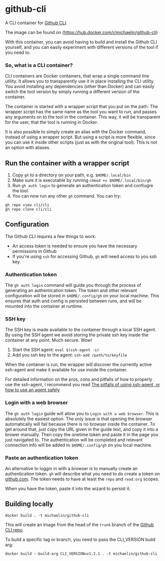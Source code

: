 # github-cli
A CLI container for [Github CLI](https://github.com/cli/cli).

The image can be found on (https://hub.docker.com/r/michaelin/github-cli)

With this container, you can avoid having to build and install the Github CLI yourself, and you can easily experiment with different versions of the tool if you need to.

### So, what is a CLI container?

CLI containers are Docker containers, that wrap a single command line utility. It allows you to transparently use it in place installing the CLI utility. You avoid installing any dependencies (other than Docker) and can easily switch the tool version by
simply running a different version of the container.

The container is started with a wrapper script that you put on the path. The wrapper script has the same name as the tool you want
to run, and passes any arguments on to the tool in the container. This way, it will be transparent for the user, that the tool
is running in Docker.

It is also possible to simply create an alias with the Docker command, instead of using a wrapper script. But using a script is more flexible, since you can use it inside other scripts (just as with the original tool). This is not an option with aliases. 

## Run the container with a wrapper script

1. Copy `gh` to a directory on your path, e.g. `$HOME/.local/bin`
1. Make sure it is executable by running `chmod +x $HOME/.local/bin/gh`
1. Run `gh auth login` to generate an authentication token and confiugre the tool.
1. You can now run any other `gh` command. You can try:
```
gh repo view cli/cli
gh repo clone cli/cli
```

## Configuration

The Github CLI requres a few things to work:
- An access token is needed to ensure you have the necessary permissions in Github
- If you're using `ssh` for accessing Github, `gh` will need access to you ssh key.

### Authentication token
The `gh auth login` command will guide you through the process of generating an authentication token. 
The token and other relevant configuration will be stored in `$HOME/.config/gh` on your local machine.
This ensures that auth and config is persisted between runs, and will be mounted into the container at runtime. 

### SSH key
The SSH key is made available to the container through a local SSH agent.
By using the SSH agent we avoid storing the private ssh key inside the container at any point. Much secure. Wow!

1. Start the SSH agent:
`eval $(ssh-agent -s)`
1. Add you ssh key to the agent:
`ssh-add /path/to/keyfile`

When the container is run, the wrapper will discover the currently active ssh-agent and make it available for use inside the container.

For detailed information on the pros, cons and pitfalls of how to properly use the ssh-agent, I recommend you read
[The pitfalls of using ssh-agent, or how to use an agent safely](http://rabexc.org/posts/pitfalls-of-ssh-agents)

### Login with a web browser

The `gh auth login` guide will allow you to `Login with a web browser`. This is absolutely the easiest option.
The only issue is that opening the browser automatically will fail because there is no browser inside the container.
To get around that, just copy the URL given in the guide text, and copy it into a brower manually.
Then copy the onetime token and paste it in the page you just navigated to.
The authentication will be completed and relevant connection info will be added to `$HOME/.config/gh`
on you local machine.

### Paste an authentication token

An alternative to loggin in with a browser is to manually create an authentication token.
`gh` will describe what you need to do create a token on [github.com](https://github.com/settings/tokens).
The token needs to have at least the `repo` and `read:org` scopes.

When you have the token, paste it into the wizard to persist it.


## Building locally

```
docker build . -t michaelin/github-cli
```
This will create an image from the head of the `trunk` branch of the [Github CLI repo](https://github.com/cli/cli.git).

To build a specific tag or branch, you need to pass the CLI_VERSION build arg:

```
docker build --build-arg CLI_VERSION=v1.2.1 . -t michaelin/github-cli
```